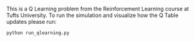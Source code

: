 This is a Q Learning problem from the Reinforcement Learning course at Tufts University.  To run the simulation and visualize how the Q Table updates please run:

```bash
python run_qlearning.py
```
